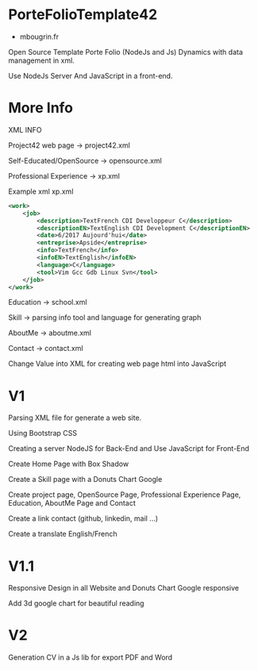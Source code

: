# PorteFolioTemplate42

+ mbougrin.fr

Open Source Template Porte Folio (NodeJs and Js) Dynamics with data management in xml.

Use NodeJs Server And JavaScript in a front-end.

# More Info

XML INFO

Project42 web page -> project42.xml

Self-Educated/OpenSource -> opensource.xml

Professional Experience -> xp.xml

Example xml xp.xml
```xml
<work>
	<job>
		<description>TextFrench CDI Developpeur C</description>
		<descriptionEN>TextEnglish CDI Development C</descriptionEN>
		<date>6/2017 Aujourd'hui</date>
		<entreprise>Apside</entreprise>
		<info>TextFrench</info>
		<infoEN>TextEnglish</infoEN>
		<language>C</language>
		<tool>Vim Gcc Gdb Linux Svn</tool>
	</job>
</work>
```
Education -> school.xml

Skill -> parsing info tool and language for generating graph 

AboutMe -> aboutme.xml

Contact -> contact.xml

Change Value into XML for creating web page html into JavaScript

# V1

Parsing XML file for generate a web site.

Using Bootstrap CSS

Creating a server NodeJS for Back-End and Use JavaScript for Front-End

Create Home Page with Box Shadow

Create a Skill page with a Donuts Chart Google

Create project page, OpenSource Page, Professional Experience Page, Education, AboutMe Page and Contact

Create a link contact (github, linkedin, mail ...)

Create a translate English/French

# V1.1

Responsive Design in all Website and Donuts Chart Google responsive

Add 3d google chart for beautiful reading 

# V2

Generation CV in a Js lib for export PDF and Word
